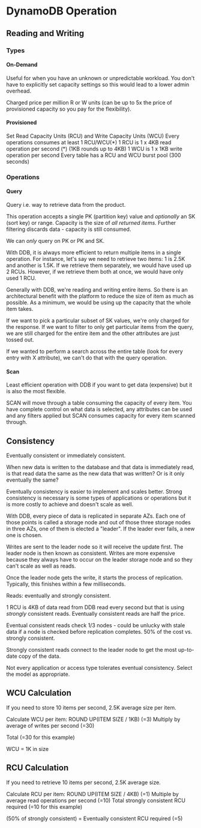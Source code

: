 # DynamoDB Operation

## Reading and Writing

### Types

#### On-Demand

Useful for when you have an unknown or unpredictable workload. You don't have to explicitly set capacity settings so this would lead to a lower admin overhead.

Charged price per million R or W units (can be up to 5x the price of provisioned capacity so you pay for the flexibility).

#### Provisioned

Set Read Capacity Units (RCU) and Write Capacity Units (WCU)
Every operations consumes at least 1 RCU/WCU(\*)
1 RCU is 1 x 4KB read operation per second (\*) (1KB rounds up to 4KB)
1 WCU is 1 x 1KB write operation per second
Every table has a RCU and WCU burst pool (300 seconds)

### Operations

#### Query

Query i.e. way to retrieve data from the product.

This operation accepts a single PK (partition key) value and _optionally_ an SK (sort key) or range. Capacity is the size of _all returned items_. Further filtering discards data - capacity is still consumed.

We can _only_ query on PK or PK and SK.

With DDB, it is always more efficient to return multiple items in a single operation. For instance, let's say we need to retrieve two items: 1 is 2.5K and another is 1.5K. If we retrieve them separately, we would have used up 2 RCUs. However, if we retrieve them both at once, we would have only used 1 RCU.

Generally with DDB, we're reading and writing entire items. So there is an architectural benefit with the platform to reduce the size of item as much as possible. As a minimum, we would be using up the capacity that the whole item takes.

If we want to pick a particular subset of SK values, we're only charged for the response. If we want to filter to only get particular items from the query, we are still charged for the entire item and the other attributes are just tossed out.

If we wanted to perform a search across the entire table (look for every entry with X attribute), we can't do that with the query operation.

#### Scan

Least efficient operation with DDB if you want to get data (expensive) but it is also the most flexible.

SCAN will move through a table consuming the capacity of every item. You have complete control on what data is selected, any attributes can be used and any filters applied but SCAN consumes capacity for every item scanned through.

## Consistency

Eventually consistent or immediately consistent.

When new data is written to the database and that data is immediately read, is that read data the same as the new data that was written? Or is it only eventually the same?

Eventually consistency is easier to implement and scales better.
Strong consistency is necessary is some types of applications or operations but it is more costly to achieve and doesn't scale as well.

With DDB, every piece of data is replicated in separate AZs. Each one of those points is called a storage node and out of those three storage nodes in three AZs, one of them is elected a "leader". If the leader ever fails, a new one is chosen.

Writes are sent to the leader node so it will receive the update first. The leader node is then known as consistent. Writes are more expensive because they always have to occur on the leader storage node and so they can't scale as well as reads.

Once the leader node gets the write, it starts the process of replication. Typically, this finishes within a few milliseconds.

Reads: eventually and strongly consistent.

1 RCU is 4KB of data read from DDB read every second but that is using _strongly_ consistent reads. Eventually consistent reads are half the price.

Eventual consistent reads check 1/3 nodes - could be unlucky with stale data if a node is checked before replication completes. 50% of the cost vs. strongly consistent.

Strongly consistent reads connect to the leader node to get the most up-to-date copy of the data.

Not every application or access type tolerates eventual consistency. Select the model as appropriate.

## WCU Calculation

If you need to store 10 items per second, 2.5K average size per item.

Calculate WCU per item: ROUND UP(ITEM SIZE / 1KB) (=3)
Multiply by average of writes per second (=30)

Total (=30 for this example)

WCU = 1K in size

## RCU Calculation

If you need to retrieve 10 items per second, 2.5K average size.

Calculate RCU per item: ROUND UP(ITEM SIZE / 4KB) (=1)
Multiple by average read operations per second (=10)
Total strongly consistent RCU required (=10 for this example)

(50% of strongly consistent) = Eventually consistent RCU required (=5)


